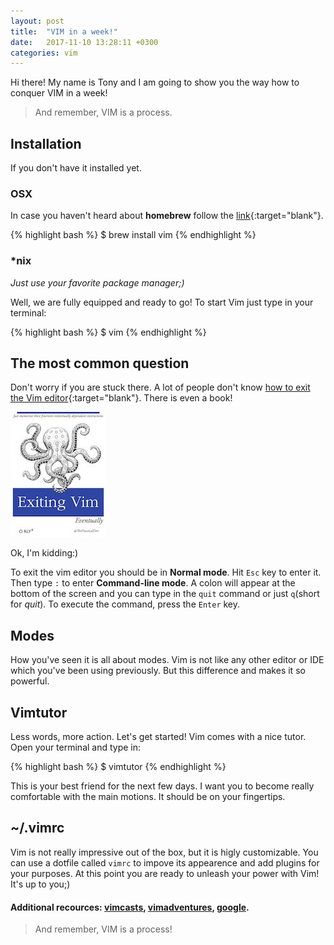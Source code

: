 ```yaml
---
layout: post
title:  "VIM in a week!"
date:   2017-11-10 13:28:11 +0300
categories: vim
---
```


Hi there! My name is Tony and I am going to show you the way how to conquer VIM in a week!

>And remember, VIM is a process.

## Installation

If you don't have it installed yet.

### OSX

In case you haven't heard about **homebrew** follow the [link][homebrew]{:target="blank"}.

{% highlight bash %}
  $ brew install vim
{% endhighlight %}

### \*nix

*Just use your favorite package manager;)*

Well, we are fully equipped and ready to go! To start Vim just type in your terminal:

{% highlight bash %}
  $ vim
{% endhighlight %}

## The most common question

Don't worry if you are stuck there. A lot of people don't know [how to exit the Vim editor][exit_vim]{:target="blank"}. There is even a book!

![exiting_vim](/assets/images/posts/vim/exit_vim.jpg)

Ok, I'm kidding:)

To exit the vim editor you should be in **Normal mode**. Hit `Esc` key to enter it. Then type `:` to enter **Command-line mode**. A colon will appear at the bottom of the screen and you can type in the `quit` command or just `q`(short for *quit*). To execute the command, press the `Enter` key.

## Modes

How you've seen it is all about modes. Vim is not like any other editor or IDE which you've been using previously. But this difference and makes it so powerful.

## Vimtutor

Less words, more action. Let's get started! Vim comes with a nice tutor. Open your terminal and type in:

{% highlight bash %}
  $ vimtutor
{% endhighlight %}

This is your best friend for the next few days. I want you to become really comfortable with the main motions. It should be on your fingertips.

## ~/.vimrc

Vim is not really impressive out of the box, but it is higly customizable. You can use a dotfile called `vimrc` to impove its appearence and add plugins for your purposes. At this point you are ready to unleash your power with Vim! It's up to you;)


#### Additional recources: [vimcasts][vimcasts], [vimadventures][vimadventures], [google][google].

>And remember, VIM is a process!

[homebrew]: https://brew.sh/
[exit_vim]: https://stackoverflow.blog/2017/05/23/stack-overflow-helping-one-million-developers-exit-vim/
[vimcasts]: http://vimcasts.org/
[vimadventures]: https://vim-adventures.com/
[google]: https://www.google.com/
